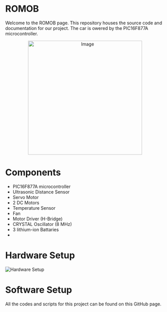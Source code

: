 # ROMOB
Welcome to the ROMOB page. This repository houses the source code and documentation for our project. The car is owered by the PIC16F877A microcontroller. 


<p align="center">
  <img src="" alt="Image" width="360"/>
</p>

# Components
- PIC16F877A microcontroller
- Ultrasonic Distance Sensor
- Servo Motor
- 2 DC Motors
- Temperature Sensor
- Fan
- Motor Driver (H-Bridge)
- CRYSTAL Oscillator (8 MHz)
- 3 lithium-ion Battaries
-  

# Hardware Setup
![Hardware Setup]()


# Software Setup
All the codes and scripts for this project can be found on this GitHub page. 

